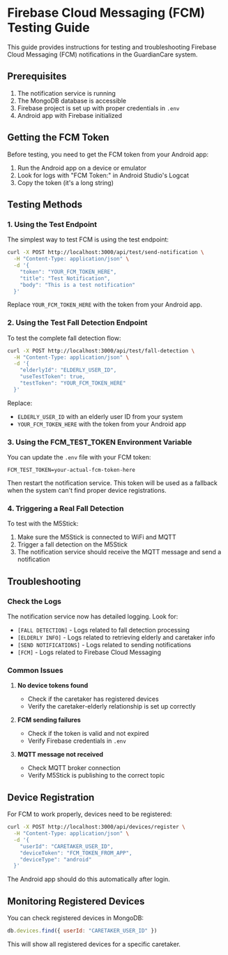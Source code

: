 # Firebase Cloud Messaging (FCM) Testing Guide

This guide provides instructions for testing and troubleshooting Firebase Cloud Messaging (FCM) notifications in the GuardianCare system.

## Prerequisites

1. The notification service is running
2. The MongoDB database is accessible
3. Firebase project is set up with proper credentials in `.env`
4. Android app with Firebase initialized

## Getting the FCM Token

Before testing, you need to get the FCM token from your Android app:

1. Run the Android app on a device or emulator
2. Look for logs with "FCM Token:" in Android Studio's Logcat
3. Copy the token (it's a long string)

## Testing Methods

### 1. Using the Test Endpoint

The simplest way to test FCM is using the test endpoint:

```bash
curl -X POST http://localhost:3000/api/test/send-notification \
  -H "Content-Type: application/json" \
  -d '{
    "token": "YOUR_FCM_TOKEN_HERE",
    "title": "Test Notification",
    "body": "This is a test notification"
  }'
```

Replace `YOUR_FCM_TOKEN_HERE` with the token from your Android app.

### 2. Using the Test Fall Detection Endpoint

To test the complete fall detection flow:

```bash
curl -X POST http://localhost:3000/api/test/fall-detection \
  -H "Content-Type: application/json" \
  -d '{
    "elderlyId": "ELDERLY_USER_ID",
    "useTestToken": true,
    "testToken": "YOUR_FCM_TOKEN_HERE"
  }'
```

Replace:
- `ELDERLY_USER_ID` with an elderly user ID from your system
- `YOUR_FCM_TOKEN_HERE` with the token from your Android app

### 3. Using the FCM_TEST_TOKEN Environment Variable

You can update the `.env` file with your FCM token:

```
FCM_TEST_TOKEN=your-actual-fcm-token-here
```

Then restart the notification service. This token will be used as a fallback when the system can't find proper device registrations.

### 4. Triggering a Real Fall Detection

To test with the M5Stick:

1. Make sure the M5Stick is connected to WiFi and MQTT
2. Trigger a fall detection on the M5Stick
3. The notification service should receive the MQTT message and send a notification

## Troubleshooting

### Check the Logs

The notification service now has detailed logging. Look for:

- `[FALL DETECTION]` - Logs related to fall detection processing
- `[ELDERLY INFO]` - Logs related to retrieving elderly and caretaker info
- `[SEND NOTIFICATIONS]` - Logs related to sending notifications
- `[FCM]` - Logs related to Firebase Cloud Messaging

### Common Issues

1. **No device tokens found**
   - Check if the caretaker has registered devices
   - Verify the caretaker-elderly relationship is set up correctly

2. **FCM sending failures**
   - Check if the token is valid and not expired
   - Verify Firebase credentials in `.env`

3. **MQTT message not received**
   - Check MQTT broker connection
   - Verify M5Stick is publishing to the correct topic

## Device Registration

For FCM to work properly, devices need to be registered:

```bash
curl -X POST http://localhost:3000/api/devices/register \
  -H "Content-Type: application/json" \
  -d '{
    "userId": "CARETAKER_USER_ID",
    "deviceToken": "FCM_TOKEN_FROM_APP",
    "deviceType": "android"
  }'
```

The Android app should do this automatically after login.

## Monitoring Registered Devices

You can check registered devices in MongoDB:

```javascript
db.devices.find({ userId: "CARETAKER_USER_ID" })
```

This will show all registered devices for a specific caretaker.
